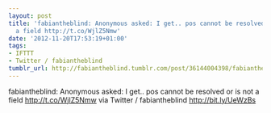 ```yaml
---
layout: post
title: 'fabiantheblind: Anonymous asked: I get.. pos cannot be resolved or is not
  a field http://t.co/WjlZ5Nmw'
date: '2012-11-20T17:53:19+01:00'
tags:
- IFTTT
- Twitter / fabiantheblind
tumblr_url: http://fabiantheblind.tumblr.com/post/36144004398/fabiantheblind-anonymous-asked-i-get-pos-cannot-be
---
```

fabiantheblind: Anonymous asked: I get.. pos cannot be resolved or is not a field http://t.co/WjlZ5Nmw
via Twitter / fabiantheblind http://bit.ly/UeWzBs
